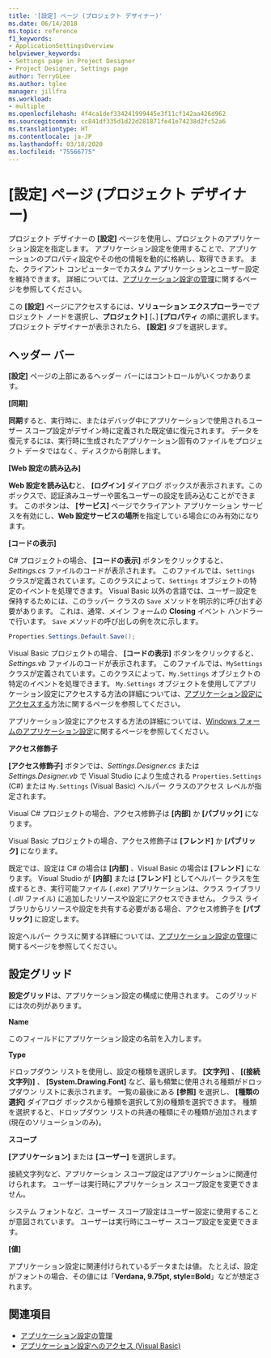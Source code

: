```yaml
---
title: '[設定] ページ (プロジェクト デザイナー)'
ms.date: 06/14/2018
ms.topic: reference
f1_keywords:
- ApplicationSettingsOverview
helpviewer_keywords:
- Settings page in Project Designer
- Project Designer, Settings page
author: TerryGLee
ms.author: tglee
manager: jillfra
ms.workload:
- multiple
ms.openlocfilehash: 4f4ca1def334241999445e3f11cf142aa426d962
ms.sourcegitcommit: cc841df335d1d22d281871fe41e74238d2fc52a6
ms.translationtype: HT
ms.contentlocale: ja-JP
ms.lasthandoff: 03/18/2020
ms.locfileid: "75566775"
---
```

# <a name="settings-page-project-designer"></a>[設定] ページ (プロジェクト デザイナー)

プロジェクト デザイナーの **[設定]** ページを使用し、プロジェクトのアプリケーション設定を指定します。 アプリケーション設定を使用することで、アプリケーションのプロパティ設定やその他の情報を動的に格納し、取得できます。 また、クライアント コンピューターでカスタム アプリケーションとユーザー設定を維持できます。 詳細については、[アプリケーション設定の管理](../managing-application-settings-dotnet.md)に関するページを参照してください。

この **[設定]** ページにアクセスするには、**ソリューション エクスプローラー**でプロジェクト ノードを選択し、**プロジェクト]** [、] **[プロパティ** の順に選択します。 プロジェクト デザイナーが表示されたら、 **[設定]** タブを選択します。

## <a name="header-bar"></a>ヘッダー バー

**[設定]** ページの上部にあるヘッダー バーにはコントロールがいくつかあります。

**[同期]**

**同期**すると、実行時に、またはデバッグ中にアプリケーションで使用されるユーザー スコープ設定がデザイン時に定義された既定値に復元されます。 データを復元するには、実行時に生成されたアプリケーション固有のファイルをプロジェクト データではなく、ディスクから削除します。

**[Web 設定の読み込み]**

**Web 設定を読み込む**と、 **[ログイン]** ダイアログ ボックスが表示されます。このボックスで、認証済みユーザーや匿名ユーザーの設定を読み込むことができます。 このボタンは、 **[サービス]** ページでクライアント アプリケーション サービスを有効にし、**Web 設定サービスの場所**を指定している場合にのみ有効になります。

**[コードの表示]**

C# プロジェクトの場合、 **[コードの表示]** ボタンをクリックすると、*Settings.cs* ファイルのコードが表示されます。 このファイルでは、`Settings` クラスが定義されています。このクラスによって、`Settings` オブジェクトの特定のイベントを処理できます。 Visual Basic 以外の言語では、ユーザー設定を保持するためには、このラッパー クラスの `Save` メソッドを明示的に呼び出す必要があります。 これは、通常、メイン フォームの **Closing** イベント ハンドラーで行います。 `Save` メソッドの呼び出しの例を次に示します。

```csharp
Properties.Settings.Default.Save();
```

Visual Basic プロジェクトの場合、 **[コードの表示]** ボタンをクリックすると、*Settings.vb* ファイルのコードが表示されます。 このファイルでは、`MySettings` クラスが定義されています。このクラスによって、`My.Settings` オブジェクトの特定のイベントを処理できます。 `My.Settings` オブジェクトを使用してアプリケーション設定にアクセスする方法の詳細については、[アプリケーション設定にアクセスする](/dotnet/visual-basic/developing-apps/programming/app-settings/accessing-application-settings)方法に関するページを参照してください。

アプリケーション設定にアクセスする方法の詳細については、[Windows フォームのアプリケーション設定](/dotnet/framework/winforms/advanced/application-settings-for-windows-forms)に関するページを参照してください。

**アクセス修飾子**

**[アクセス修飾子]** ボタンでは、*Settings.Designer.cs* または *Settings.Designer.vb* で Visual Studio により生成される `Properties.Settings` (C#) または `My.Settings` (Visual Basic) ヘルパー クラスのアクセス レベルが指定されます。

Visual C# プロジェクトの場合、アクセス修飾子は **[内部]** か **[パブリック]** になります。

Visual Basic プロジェクトの場合、アクセス修飾子は **[フレンド]** か **[パブリック]** になります。

既定では、設定は C# の場合は **[内部]** 、Visual Basic の場合は **[フレンド]** になります。 Visual Studio が **[内部]** または **[フレンド]** としてヘルパー クラスを生成するとき、実行可能ファイル ( *.exe*) アプリケーションは、クラス ライブラリ ( *.dll* ファイル) に追加したリソースや設定にアクセスできません。 クラス ライブラリからリソースや設定を共有する必要がある場合、アクセス修飾子を **[パブリック]** に設定します。

設定ヘルパー クラスに関する詳細については、[アプリケーション設定の管理](../managing-application-settings-dotnet.md)に関するページを参照してください。

## <a name="settings-grid"></a>設定グリッド

**設定グリッド**は、アプリケーション設定の構成に使用されます。 このグリッドには次の列があります。

**Name**

このフィールドにアプリケーション設定の名前を入力します。

**Type**

ドロップダウン リストを使用し、設定の種類を選択します。 **[文字列]** 、 **[(接続文字列)]** 、 **[System.Drawing.Font]** など、最も頻繁に使用される種類がドロップダウン リストに表示されます。 一覧の最後にある **[参照]** を選択し、 **[種類の選択]** ダイアログ ボックスから種類を選択して別の種類を選択できます。 種類を選択すると、ドロップダウン リストの共通の種類にその種類が追加されます (現在のソリューションのみ)。

**スコープ**

**[アプリケーション]** または **[ユーザー]** を選択します。

接続文字列など、アプリケーション スコープ設定はアプリケーションに関連付けられます。 ユーザーは実行時にアプリケーション スコープ設定を変更できません。

システム フォントなど、ユーザー スコープ設定はユーザー設定に使用することが意図されています。 ユーザーは実行時にユーザー スコープ設定を変更できます。

**[値]**

アプリケーション設定に関連付けられているデータまたは値。 たとえば、設定がフォントの場合、その値には「**Verdana, 9.75pt, style=Bold**」などが想定されます。

## <a name="see-also"></a>関連項目

- [アプリケーション設定の管理](../managing-application-settings-dotnet.md)
- [アプリケーション設定へのアクセス (Visual Basic)](/dotnet/visual-basic/developing-apps/programming/app-settings/accessing-application-settings)
